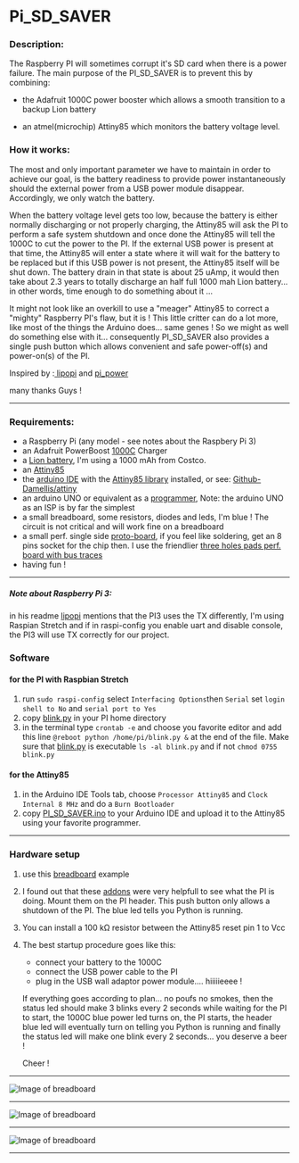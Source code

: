 # Pi_SD_SAVER  
  
### Description:  
    
The Raspberry PI will sometimes corrupt it's SD card when there is a power failure. The main purpose of the PI_SD_SAVER is to  prevent this by combining:  

* the Adafruit 1000C power booster which allows a smooth transition to a backup Lion battery 

* an atmel(microchip) Attiny85 which monitors the battery voltage level.  

### How it works:  
  
  
The most and only important parameter we have to maintain in order to achieve our goal, is the battery readiness to provide power instantaneously should the external power from a USB power module disappear. Accordingly, we only watch the battery.  
  
When the battery voltage level gets too low, because the battery is either normally discharging or not properly charging, the Attiny85 will ask the PI to perform a safe system shutdown and once done the Attiny85 will tell the 1000C to cut the power to the PI. If the external USB power is present at that time, the Attiny85 will enter a state where it will wait for the battery to be replaced but if this USB power is not present, the Attiny85 itself will be shut down. The battery drain in that state is about 25 uAmp, it would then take about 2.3 years to totally discharge an half full 1000 mah Lion battery... in other words, time enough to do something about it ...  

It might not look like an overkill to use a "meager" Attiny85 to correct a "mighty" Raspberry PI's flaw, but it is ! This little critter can do a lot more, like most of the things the Arduino does... same genes ! So we might as well do something else with it... consequently PI_SD_SAVER also provides a single push button which allows convenient and safe power-off(s) and power-on(s) of the PI.   
  
  
Inspired by :<a href="https://github.com/NeonHorizon/lipopi"> lipopi</a> and  <a href="https://github.com/craic/pi_power"> pi_power</a>   
  
many thanks Guys !  

* * *  
  
### Requirements:  
  
* a Raspberry Pi (any model - see notes about the Raspbery Pi 3)  
* an Adafruit PowerBoost <a href="https://learn.adafruit.com/adafruit-powerboost-1000c-load-share-usb-charge-boost/overview"> 1000C</a>  Charger
* a <a href="https://www.sparkfun.com/products/13813">Lion battery<a/>, I'm using a 1000 mAh from Costco.
* an <a href="http://www.microchip.com/wwwproducts/en/ATtiny85">Attiny85</a>  
* the <a href="https://www.arduino.cc/en/Main/Software">arduino IDE<a/> with the <a href="http://highlowtech.org/?p=1695">Attiny85 library</a> installed, or see: <a href="https://github.com/damellis/attiny"> Github-Damellis/attiny</a>  
* an arduino UNO or equivalent as a <a href="http://highlowtech.org/?p=1706">programmer</a>, Note: the arduino UNO as an ISP is by far the simplest  
* a small breadboard, some resistors, diodes and leds, I'm blue ! The circuit is not critical and will work fine on a breadboard  
* a small perf. single side <a href="https://makezine.com/2015/10/15/how-and-when-to-use-protoboard/">proto-board</a>, if you feel like soldering, get an 8 pins socket for the chip then. I use the friendlier <a href="https://www.digikey.com/product-detail/en/chip-quik-inc/SBB1605-1/SBB1605-1-ND/5978253"> three holes pads perf. board with bus traces</a>  
* having fun !  

  
 * * *
  
  ##### Note about Raspberry Pi 3:  
  
  in his readme <a href="https://github.com/NeonHorizon/lipopi"> lipopi</a> mentions that the PI3 uses the TX differently, I'm using Raspian Stretch and if in raspi-config you enable uart and disable console, the PI3 will use TX correctly for our project.  
    
### Software 
#### for the PI with Raspbian Stretch  
  
  1. run `sudo raspi-config` select `Interfacing Options`then `Serial` set `login shell to No` and `serial port to Yes`
  2. copy <a href="https://github.com/jeanrocco/Pi_SD_SAVER/blob/master/blink.py">blink.py</a> in your PI home directory
  3. in the terminal type `crontab -e` and choose you favorite editor and add this line `@reboot python /home/pi/blink.py &` at the end of the file. Make sure that <a href="https://github.com/jeanrocco/Pi_SD_SAVER/blob/master/blink.py">blink.py</a> is executable `ls -al blink.py` and if not `chmod 0755 blink.py` 
    
    
  #### for the Attiny85  
   
  1. in the Arduino IDE Tools tab, choose `Processor Attiny85` and `Clock Internal 8 MHz` and do a `Burn Bootloader` 
  2. copy <a href="https://github.com/jeanrocco/Pi_SD_SAVER/blob/master/PI_SD_SAVER.ino">PI_SD_SAVER.ino</a> to your Arduino IDE and upload it to the Attiny85 using your favorite programmer.  
    
 ***  
   
### Hardware setup  
  
  1. use this <a href="https://github.com/jeanrocco/Pi_SD_SAVER/blob/master/Pi_power_6_bb.png">breadboard</a> example
  2. I found out that these <a href="https://github.com/jeanrocco/Pi_SD_SAVER/blob/master/button%26led_bb.png">addons</a> were very helpfull to see what the PI is doing. Mount them on the PI header. This push button only allows a shutdown of the PI. The blue led tells you Python is running.
  3. You can install a 100 kΩ resistor between the Attiny85 reset pin 1 to Vcc
  4. The best startup procedure goes like this:
     * connect your battery to the 1000C
     * connect the USB power cable to the PI
     * plug in the USB wall adaptor power module.... hiiiiieeee !  
       
       
     If everything goes according to plan... no poufs no smokes, then the status led should make 3 blinks every 2 seconds while waiting for the PI to start, the 1000C blue power led turns on, the PI starts, the header blue led will eventually turn on telling you Python is running and finally the status led will make one blink every 2 seconds... you deserve a beer !  
     
     Cheer !
     
   ***    
    

  ![Image of breadboard](https://github.com/jeanrocco/Pi_SD_SAVER/blob/master/Pi_power_6_bb.png) 
  ***
  ![Image of breadboard](https://github.com/jeanrocco/Pi_SD_SAVER/blob/master/Pi_power_6_schem.png) 
  ***
  ![Image of breadboard](https://github.com/jeanrocco/Pi_SD_SAVER/blob/master/button%26led_bb.png) 
  ***

